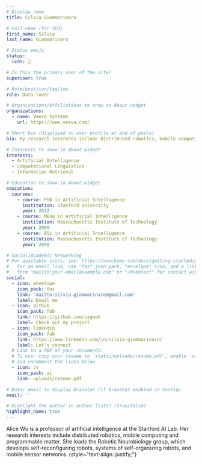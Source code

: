```yaml
---
# Display name
title: Silvia Giammarinaro

# Full name (for SEO)
first_name: Silvia
last_name: Giammarinaro

# Status emoji
status: 
  icon: 🍕

# Is this the primary user of the site?
superuser: true

# Role/position/tagline
role: Data lover

# Organizations/Affiliations to show in About widget
organizations:
  - name: Veeva Systems
    url: https://www.veeva.com/

# Short bio (displayed in user profile at end of posts)
bio: My research interests include distributed robotics, mobile computing and programmable matter.

# Interests to show in About widget
interests:
  - Artificial Intelligence
  - Computational Linguistics
  - Information Retrieval

# Education to show in About widget
education:
  courses:
    - course: PhD in Artificial Intelligence
      institution: Stanford University
      year: 2012
    - course: MEng in Artificial Intelligence
      institution: Massachusetts Institute of Technology
      year: 2009
    - course: BSc in Artificial Intelligence
      institution: Massachusetts Institute of Technology
      year: 2008

# Social/Academic Networking
# For available icons, see: https://wowchemy.com/docs/getting-started/page-builder/#icons
#   For an email link, use "fas" icon pack, "envelope" icon, and a link in the
#   form "mailto:your-email@example.com" or "/#contact" for contact widget.
social:
  - icon: envelope
    icon_pack: fas
    link: 'mailto:silvia.giammarinaro@gmail.com'
    label: Email me
  - icon: github
    icon_pack: fab
    link: https://github.com/sigeek
    label: Check out my project
  - icon: linkedin
    icon_pack: fab
    link: https://www.linkedin.com/in/silvia-giammarinaro/
    label: Let's connect
  # Link to a PDF of your resume/CV.
  # To use: copy your resume to `static/uploads/resume.pdf`, enable `ai` icons in `params.yaml`,
  # and uncomment the lines below.
  - icon: cv
    icon_pack: ai
    link: uploads/resume.pdf

# Enter email to display Gravatar (if Gravatar enabled in Config)
email: ''

# Highlight the author in author lists? (true/false)
highlight_name: true
---
```


Alice Wu is a professor of artificial intelligence at the Stanford AI Lab. Her research interests include distributed robotics, mobile computing and programmable matter. She leads the Robotic Neurobiology group, which develops self-reconfiguring robots, systems of self-organizing robots, and mobile sensor networks.
{style="text-align: justify;"}
